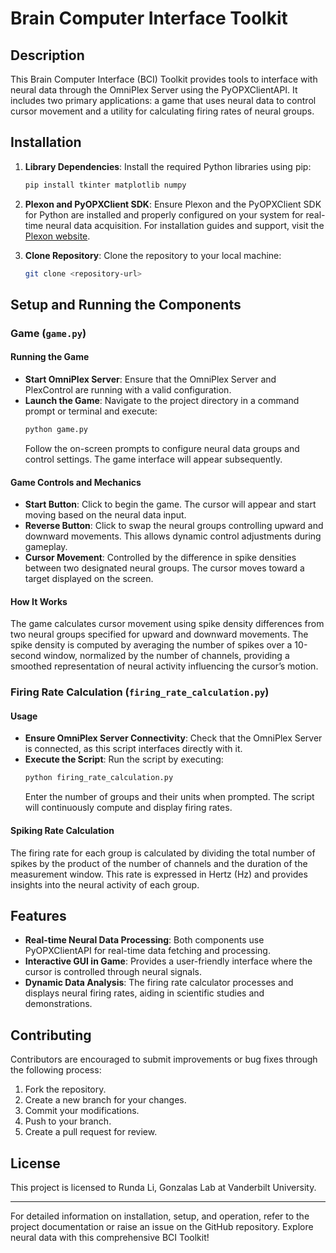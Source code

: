 # Brain Computer Interface Toolkit

## Description
This Brain Computer Interface (BCI) Toolkit provides tools to interface with neural data through the OmniPlex Server using the PyOPXClientAPI. It includes two primary applications: a game that uses neural data to control cursor movement and a utility for calculating firing rates of neural groups.

## Installation

1. **Library Dependencies**:
   Install the required Python libraries using pip:
   ```bash
   pip install tkinter matplotlib numpy
   ```

2. **Plexon and PyOPXClient SDK**:
   Ensure Plexon and the PyOPXClient SDK for Python are installed and properly configured on your system for real-time neural data acquisition. For installation guides and support, visit the [Plexon website](https://plexon.com/).

3. **Clone Repository**:
   Clone the repository to your local machine:
   ```bash
   git clone <repository-url>
   ```

## Setup and Running the Components

### Game (`game.py`)
#### Running the Game
- **Start OmniPlex Server**: Ensure that the OmniPlex Server and PlexControl are running with a valid configuration.
- **Launch the Game**: Navigate to the project directory in a command prompt or terminal and execute:
  ```bash
  python game.py
  ```
  Follow the on-screen prompts to configure neural data groups and control settings. The game interface will appear subsequently.

#### Game Controls and Mechanics
- **Start Button**: Click to begin the game. The cursor will appear and start moving based on the neural data input.
- **Reverse Button**: Click to swap the neural groups controlling upward and downward movements. This allows dynamic control adjustments during gameplay.
- **Cursor Movement**: Controlled by the difference in spike densities between two designated neural groups. The cursor moves toward a target displayed on the screen.

#### How It Works
The game calculates cursor movement using spike density differences from two neural groups specified for upward and downward movements. The spike density is computed by averaging the number of spikes over a 10-second window, normalized by the number of channels, providing a smoothed representation of neural activity influencing the cursor’s motion.

### Firing Rate Calculation (`firing_rate_calculation.py`)
#### Usage
- **Ensure OmniPlex Server Connectivity**: Check that the OmniPlex Server is connected, as this script interfaces directly with it.
- **Execute the Script**: Run the script by executing:
  ```bash
  python firing_rate_calculation.py
  ```
  Enter the number of groups and their units when prompted. The script will continuously compute and display firing rates.

#### Spiking Rate Calculation
The firing rate for each group is calculated by dividing the total number of spikes by the product of the number of channels and the duration of the measurement window. This rate is expressed in Hertz (Hz) and provides insights into the neural activity of each group.

## Features
- **Real-time Neural Data Processing**: Both components use PyOPXClientAPI for real-time data fetching and processing.
- **Interactive GUI in Game**: Provides a user-friendly interface where the cursor is controlled through neural signals.
- **Dynamic Data Analysis**: The firing rate calculator processes and displays neural firing rates, aiding in scientific studies and demonstrations.

## Contributing
Contributors are encouraged to submit improvements or bug fixes through the following process:
1. Fork the repository.
2. Create a new branch for your changes.
3. Commit your modifications.
4. Push to your branch.
5. Create a pull request for review.

## License
This project is licensed to Runda Li, Gonzalas Lab at Vanderbilt University.

---

For detailed information on installation, setup, and operation, refer to the project documentation or raise an issue on the GitHub repository. Explore neural data with this comprehensive BCI Toolkit!
